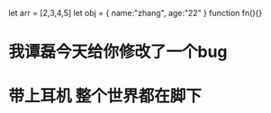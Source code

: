 let arr = [2,3,4,5]
let obj = {
    name:"zhang",
    age:"22"
}
function fn(){}

# 我谭磊今天给你修改了一个bug

# 带上耳机 整个世界都在脚下